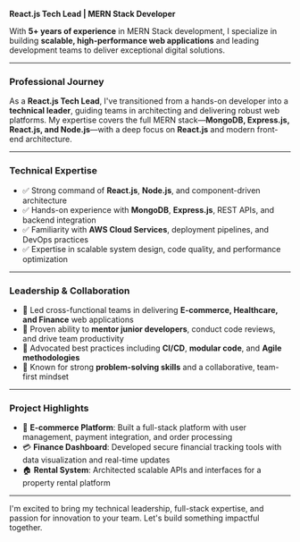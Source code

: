 **React.js Tech Lead | MERN Stack Developer**

With **5+ years of experience** in MERN Stack development, I specialize in building **scalable, high-performance web applications** and leading development teams to deliver exceptional digital solutions.

---

### **Professional Journey**

As a **React.js Tech Lead**, I've transitioned from a hands-on developer into a **technical leader**, guiding teams in architecting and delivering robust web platforms. My expertise covers the full MERN stack—**MongoDB, Express.js, React.js, and Node.js**—with a deep focus on **React.js** and modern front-end architecture.

---

### **Technical Expertise**

* ✅ Strong command of **React.js**, **Node.js**, and component-driven architecture
* ✅ Hands-on experience with **MongoDB**, **Express.js**, REST APIs, and backend integration
* ✅ Familiarity with **AWS Cloud Services**, deployment pipelines, and DevOps practices
* ✅ Expertise in scalable system design, code quality, and performance optimization

---

### **Leadership & Collaboration**

* 🔹 Led cross-functional teams in delivering **E-commerce, Healthcare, and Finance** web applications
* 🔹 Proven ability to **mentor junior developers**, conduct code reviews, and drive team productivity
* 🔹 Advocated best practices including **CI/CD**, **modular code**, and **Agile methodologies**
* 🔹 Known for strong **problem-solving skills** and a collaborative, team-first mindset

---

### **Project Highlights**

* 🛒 **E-commerce Platform**: Built a full-stack platform with user management, payment integration, and order processing
* 💳 **Finance Dashboard**: Developed secure financial tracking tools with data visualization and real-time updates
* 🏠 **Rental System**: Architected scalable APIs and interfaces for a property rental platform

---

I'm excited to bring my technical leadership, full-stack expertise, and passion for innovation to your team. Let's build something impactful together.
